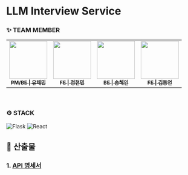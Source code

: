 # LLM Interview Service

### ✨ TEAM MEMBER
<table>
  <tbody>
    <tr>
      <td align="center"><a href="https://github.com/"><img src="https://avatars.githubusercontent.com/gtend" width="100px"; alt=""/><br /><sub><b>PM/BE | 유채민</b></sub></a><br /></td>
      <td align="center"><a href="https://github.com/jeonghyeonmin1"><img src="https://avatars.githubusercontent.com/jeonghyeonmin1" width="100px;" alt=""/><br /><sub><b>FE | 정현민</b></sub></a><br /></td>
      <td align="center"><a href="https://github.com/song-hae-in"><img src="https://avatars.githubusercontent.com/song-hae-in" width="100px;" alt=""/><br /><sub><b>BE | 송해인</b></sub></a><br /></td>
      <td align="center"><a href="https://github.com/SPIDEY1876"><img src="https://avatars.githubusercontent.com/SPIDEY1876" width="100px;" alt=""/><br /><sub><b>FE | 김동언</b></sub></a><br /></td>
  </tbody>
</table>
<br>

### ⚙️ STACK
![Flask](https://img.shields.io/badge/Flask-000000?style=flat-square&logo=flask&logoColor=white) ![React](https://img.shields.io/badge/react-%2320232a.svg?style=for-the-badge&logo=react&logoColor=%2361DAFB)

## 📝 산출물

### 1. [API 명세서](https://www.notion.so/API-23b1b52e7b3e8072a611c0ba3bce8d96?source=copy_link)
